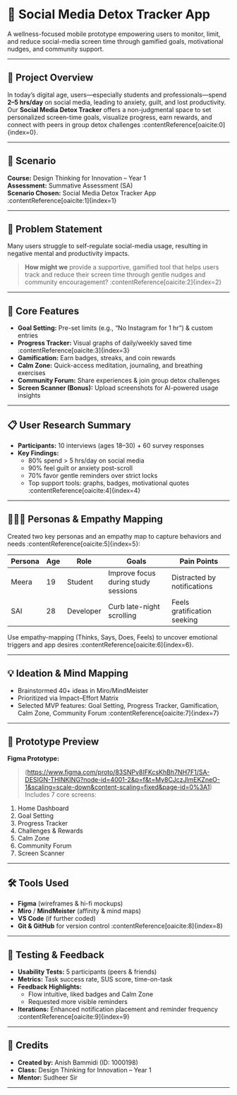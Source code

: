 # 📱 Social Media Detox Tracker App

A wellness-focused mobile prototype empowering users to monitor, limit, and reduce social-media screen time through gamified goals, motivational nudges, and community support.

---

## 🚀 Project Overview  
In today’s digital age, users—especially students and professionals—spend **2–5 hrs/day** on social media, leading to anxiety, guilt, and lost productivity. Our **Social Media Detox Tracker** offers a non-judgmental space to set personalized screen-time goals, visualize progress, earn rewards, and connect with peers in group detox challenges :contentReference[oaicite:0]{index=0}.

---

## 📌 Scenario  
**Course:** Design Thinking for Innovation – Year 1  
**Assessment:** Summative Assessment (SA)  
**Scenario Chosen:** Social Media Detox Tracker App :contentReference[oaicite:1]{index=1}

---

## 🧠 Problem Statement  
Many users struggle to self-regulate social-media usage, resulting in negative mental and productivity impacts.  
> **How might we** provide a supportive, gamified tool that helps users track and reduce their screen time through gentle nudges and community encouragement? :contentReference[oaicite:2]{index=2}

---

## 🎯 Core Features  
- **Goal Setting:** Pre-set limits (e.g., “No Instagram for 1 hr”) & custom entries  
- **Progress Tracker:** Visual graphs of daily/weekly saved time :contentReference[oaicite:3]{index=3}  
- **Gamification:** Earn badges, streaks, and coin rewards  
- **Calm Zone:** Quick-access meditation, journaling, and breathing exercises  
- **Community Forum:** Share experiences & join group detox challenges  
- **Screen Scanner (Bonus):** Upload screenshots for AI-powered usage insights

---

## 📋 User Research Summary  
- **Participants:** 10 interviews (ages 18–30) + 60 survey responses  
- **Key Findings:**  
  - 80% spend > 5 hrs/day on social media  
  - 90% feel guilt or anxiety post-scroll  
  - 70% favor gentle reminders over strict locks  
  - Top support tools: graphs, badges, motivational quotes :contentReference[oaicite:4]{index=4}

---

## 🧑‍🤝‍🧑 Personas & Empathy Mapping  
Created two key personas and an empathy map to capture behaviors and needs :contentReference[oaicite:5]{index=5}:

| Persona | Age | Role       | Goals                                 | Pain Points                       |
|---------|-----|------------|---------------------------------------|-----------------------------------|
| Meera | 19  | Student    | Improve focus during study sessions   | Distracted by notifications       |
| SAI  | 28  | Developer  | Curb late-night scrolling            | Feels gratification seeking       |

Use empathy-mapping (Thinks, Says, Does, Feels) to uncover emotional triggers and app desires :contentReference[oaicite:6]{index=6}.

---

## 💡 Ideation & Mind Mapping  
- Brainstormed 40+ ideas in Miro/MindMeister  
- Prioritized via Impact–Effort Matrix  
- Selected MVP features: Goal Setting, Progress Tracker, Gamification, Calm Zone, Community Forum :contentReference[oaicite:7]{index=7}

---

## 🎨 Prototype Preview  
**Figma Prototype:**  
> (https://www.figma.com/proto/83SNPv8IFKcsKhBh7NH7F1/SA-DESIGN-THINKING?node-id=4001-2&p=f&t=My8CJczJlmEKZneO-1&scaling=scale-down&content-scaling=fixed&page-id=0%3A1)
Includes 7 core screens:  
1. Home Dashboard  
2. Goal Setting  
3. Progress Tracker  
4. Challenges & Rewards  
5. Calm Zone  
6. Community Forum  
7. Screen Scanner  

---

## 🛠 Tools Used  
- **Figma** (wireframes & hi-fi mockups)  
- **Miro** / **MindMeister** (affinity & mind maps)  
- **VS Code** (if further coded)  
- **Git & GitHub** for version control :contentReference[oaicite:8]{index=8}

---

## 🧪 Testing & Feedback  
- **Usability Tests:** 5 participants (peers & friends)  
- **Metrics:** Task success rate, SUS score, time-on-task  
- **Feedback Highlights:**  
  - Flow intuitive, liked badges and Calm Zone  
  - Requested more visible reminders  
- **Iterations:** Enhanced notification placement and reminder frequency :contentReference[oaicite:9]{index=9}

---

## 🙌 Credits  
- **Created by:** Anish Bammidi (ID: 1000198)  
- **Class:** Design Thinking for Innovation – Year 1  
- **Mentor:** Sudheer Sir

---

